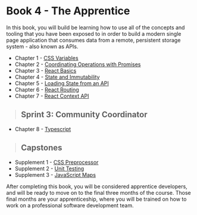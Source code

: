 # Book 4 - The Apprentice

In this book, you will build be learning how to use all of the concepts and tooling that you have been exposed to in order to build a modern single page application that consumes data from a remote, persistent storage system - also known as APIs.

* Chapter 1 - [CSS Variables](./chapters/CSS_VARIABLES.md)
* Chapter 2 - [Coordinating Operations with Promises](./chapters/PROMISES.md)
* Chapter 3 - [React Basics](./chapters/REACT_BASICS.md)
* Chapter 4 - [State and Immutability](./chapters/COMPONENT_STATE_IMMUTABILITY.md)
* Chapter 5 - [Loading State from an API](./chapters/REACT_INITIAL_STATE.md)
* Chapter 6 - [React Routing](./chapters/REACT_ROUTING.md)
* Chapter 7 - [React Context API](./chapters/REACT_CONTEXT_API.md)

> ## Sprint 3: Community Coordinator

* Chapter 8 - [Typescript](./chapters/TYPESCRIPT.md)

> ## **Capstones**

* Supplement 1 - [CSS Preprocessor](./chapters/SASS.md)
* Supplement 2 - [Unit Testing](./chapters/UNIT_TESTING.md)
* Supplement 3 - [JavaScript Maps](./chapters/JS_MAPS.md)

After completing this book, you will be considered apprentice developers, and will be ready to move on to the final three months of the course. Those final months are your apprenticeship, where you will be trained on how to work on a professional software development team.
